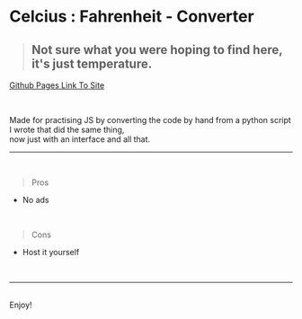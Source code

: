 # Celcius : Fahrenheit - Converter

> ## Not sure what you were hoping to find here, it's just temperature.

[Github Pages Link To Site](https://adventuring-cosmonaut.github.io/temperature_converter/)

</br>

Made for practising JS by converting the code by hand from a python script I wrote that did the same thing, </br> now just with an interface and all that.

---

</br>

> Pros

- No ads

</br>

> Cons

- Host it yourself

</br>

---

</br>
Enjoy!
